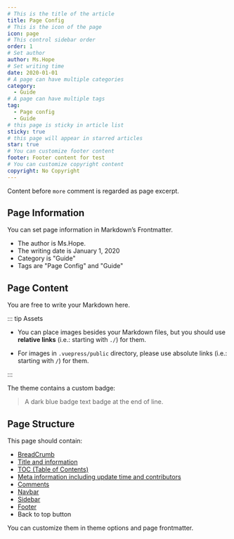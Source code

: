 ```yaml
---
# This is the title of the article
title: Page Config
# This is the icon of the page
icon: page
# This control sidebar order
order: 1
# Set author
author: Ms.Hope
# Set writing time
date: 2020-01-01
# A page can have multiple categories
category:
  - Guide
# A page can have multiple tags
tag:
  - Page config
  - Guide
# this page is sticky in article list
sticky: true
# this page will appear in starred articles
star: true
# You can customize footer content
footer: Footer content for test
# You can customize copyright content
copyright: No Copyright
---
```


Content before `more` comment is regarded as page excerpt.

<!-- more -->

## Page Information

You can set page information in Markdown’s Frontmatter.

- The author is Ms.Hope.
- The writing date is January 1, 2020
- Category is "Guide"
- Tags are "Page Config" and "Guide"

## Page Content

You are free to write your Markdown here.

::: tip Assets

- You can place images besides your Markdown files, but you should use **relative links** (i.e.: starting with `./`) for them.

- For images in `.vuepress/public` directory, please use absolute links (i.e.: starting with `/`) for them.

:::

The theme contains a custom badge:

> A dark blue badge text badge at the end of line. <Badge text="Badge text" color="#242378" />

## Page Structure

This page should contain:

- [BreadCrumb](https://note.gaofee.cc/guide/layout/breadcrumb.html)
- [Title and information](https://note.gaofee.cc/guide/feature/page-info.html)
- [TOC (Table of Contents)](https://note.gaofee.cc/guide/layout/page.html#header-list)
- [Meta information including update time and contributors](https://note.gaofee.cc/guide/feature/meta.html)
- [Comments](https://note.gaofee.cc/guide/feature/comment.html)
- [Navbar](https://note.gaofee.cc/guide/layout/navbar.html)
- [Sidebar](https://note.gaofee.cc/guide/layout/sidebar.html)
- [Footer](https://note.gaofee.cc/guide/layout/footer.html)
- Back to top button

You can customize them in theme options and page frontmatter.
